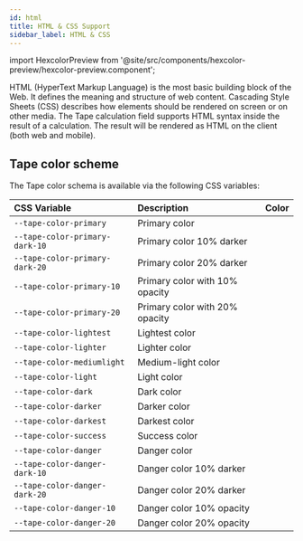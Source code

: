 ```yaml
---
id: html
title: HTML & CSS Support
sidebar_label: HTML & CSS
---
```


import HexcolorPreview from '@site/src/components/hexcolor-preview/hexcolor-preview.component';

HTML (HyperText Markup Language) is the most basic building block of the Web. It defines the meaning and structure of web content. Cascading Style Sheets (CSS) describes how elements should be rendered on screen or on other media.
The Tape calculation field supports HTML syntax inside the result of a calculation. The result will be rendered as HTML on the client (both web and mobile).

## Tape color scheme

The Tape color schema is available via the following CSS variables:

| CSS Variable                   | Description                    | Color                                                 |
| :----------------------------- | :----------------------------- | ----------------------------------------------------- |
| `--tape-color-primary`         | Primary color                  | <HexcolorPreview color="#0071BB"></HexcolorPreview>   |
| `--tape-color-primary-dark-10` | Primary color 10% darker       | <HexcolorPreview color="#0065A8FF"></HexcolorPreview> |
| `--tape-color-primary-dark-20` | Primary color 20% darker       | <HexcolorPreview color="#005A95FF"></HexcolorPreview> |
| `--tape-color-primary-10`      | Primary color with 10% opacity | <HexcolorPreview color="#0071BB19"></HexcolorPreview> |
| `--tape-color-primary-20`      | Primary color with 20% opacity | <HexcolorPreview color="#0071BB32"></HexcolorPreview> |
| `--tape-color-lightest`        | Lightest color                 | <HexcolorPreview color="#FFFFFF"></HexcolorPreview>   |
| `--tape-color-lighter`         | Lighter color                  | <HexcolorPreview color="#F6F8F8"></HexcolorPreview>   |
| `--tape-color-mediumlight`     | Medium-light color             | <HexcolorPreview color="#EBEDEF"></HexcolorPreview>   |
| `--tape-color-light`           | Light color                    | <HexcolorPreview color="#EEF2F3"></HexcolorPreview>   |
| `--tape-color-dark`            | Dark color                     | <HexcolorPreview color="#CED8DD"></HexcolorPreview>   |
| `--tape-color-darker`          | Darker color                   | <HexcolorPreview color="#526370"></HexcolorPreview>   |
| `--tape-color-darkest`         | Darkest color                  | <HexcolorPreview color="#0E1318"></HexcolorPreview>   |
| `--tape-color-success`         | Success color                  | <HexcolorPreview color="#007959"></HexcolorPreview>   |
| `--tape-color-danger`          | Danger color                   | <HexcolorPreview color="#DF245E"></HexcolorPreview>   |
| `--tape-color-danger-dark-10`  | Danger color 10% darker        | <HexcolorPreview color="#C82054FF"></HexcolorPreview> |
| `--tape-color-danger-dark-20`  | Danger color 20% darker        | <HexcolorPreview color="#B21C4BFF"></HexcolorPreview> |
| `--tape-color-danger-10`       | Danger color 10% opacity       | <HexcolorPreview color="#DF245E19"></HexcolorPreview> |
| `--tape-color-danger-20`       | Danger color 20% opacity       | <HexcolorPreview color="#DF245E32"></HexcolorPreview> |
